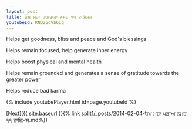 ```yaml
---
layout: post
title: ਓਮ ਮਹਾ ਹਾਸਥਾਤਾ ਨਮਹ ੧੧ ਟਾਇਮਸ
youtubeId: RND25dVb6Ig
---
```

 
 
Helps get goodness, bliss and peace and God's blessings
 
Helps remain focused, help generate inner energy 
 
Helps boost physical and mental health 
 
Helps remain grounded and generates a sense of gratitude towards the greater power 
 
Helps reduce bad karma
 
 
 
 


{% include youtubePlayer.html id=page.youtubeId %}
 
[Next]({{ site.baseurl }}{% link  split1/_posts/2014-02-04-ਓਮ ਮਹਾ ਪੜਾਅ ਨਮਹ ੧੧ ਟਾਇਮਸ.md%})
 
